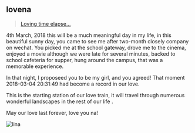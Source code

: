 ## lovena
> [Loving time elapse...](https://panfen.github.io/lovena/)

 4th March, 2018 this will be a much meaningful day in my life, in this beautiful sunny day, you came to see me after two-month closely company on wechat. You picked me at the school gateway, drove me to the cinema, enjoyed a movie although we were late for several minutes, backed to school cafeteria for supper, hung around the campus, that was a memorable experience.

In that night, I proposeed you to be my girl, and you agreed! That moment 2018-03-04 20:31:49 had become a record in our love. 

This is the starting station of our love train, it will travel through numerous wonderful landscapes in the rest of our life .

May our love last forever, love you na!

![lina](http://ozlcirvd6.bkt.clouddn.com/lina.jpg)

